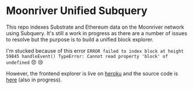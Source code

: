 # Moonriver Unified Subquery

This repo indexes Substrate and Ethereum data on the Moonriver network using Subquery. It's still a work in progress as there are a number of issues to resolve but the purpose is to build a unified block explorer.

I'm stucked because of this error `ERROR failed to index block at height 59845 handleEvent() TypeError: Cannot read property 'block' of undefined` 😞 😢

However, the frontend explorer is live on [heroku](https://moonriver-explorer.herokuapp.com/) and the source code is [here](https://github.com/bizzyvinci/moonriver-explorer) (also in progress).
